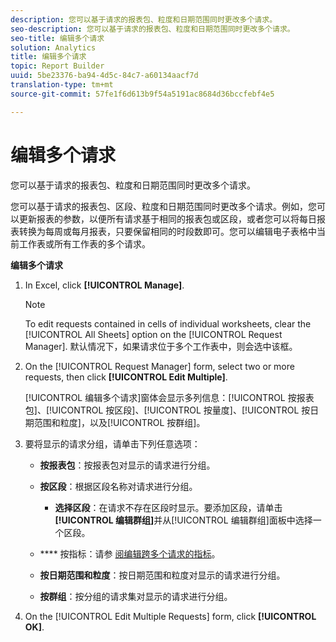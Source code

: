 ```yaml
---
description: 您可以基于请求的报表包、粒度和日期范围同时更改多个请求。
seo-description: 您可以基于请求的报表包、粒度和日期范围同时更改多个请求。
seo-title: 编辑多个请求
solution: Analytics
title: 编辑多个请求
topic: Report Builder
uuid: 5be23376-ba94-4d5c-84c7-a60134aacf7d
translation-type: tm+mt
source-git-commit: 57fe1f6d613b9f54a5191ac8684d36bccfebf4e5

---
```



# 编辑多个请求

您可以基于请求的报表包、粒度和日期范围同时更改多个请求。

您可以基于请求的报表包、区段、粒度和日期范围同时更改多个请求。例如，您可以更新报表的参数，以便所有请求基于相同的报表包或区段，或者您可以将每日报表转换为每周或每月报表，只要保留相同的时段数即可。您可以编辑电子表格中当前工作表或所有工作表的多个请求。

**编辑多个请求**

1. In Excel, click **[!UICONTROL Manage]**.

   >[!NOTE]
   >
   >To edit requests contained in cells of individual worksheets, clear the [!UICONTROL All Sheets] option on the [!UICONTROL Request Manager]. 默认情况下，如果请求位于多个工作表中，则会选中该框。

1. On the [!UICONTROL Request Manager] form, select two or more requests, then click **[!UICONTROL Edit Multiple]**.

   [!UICONTROL 编辑多个请求]窗体会显示多列信息：[!UICONTROL 按报表包]、[!UICONTROL 按区段]、[!UICONTROL 按量度]、[!UICONTROL 按日期范围和粒度]，以及[!UICONTROL 按群组]。
1. 要将显示的请求分组，请单击下列任意选项：

   * **按报表包**：按报表包对显示的请求进行分组。
   * **按区段**：根据区段名称对请求进行分组。

      * **选择区段**：在请求不存在区段时显示。要添加区段，请单击&#x200B;**[!UICONTROL 编辑群组]**&#x200B;并从[!UICONTROL 编辑群组]面板中选择一个区段。
   * **** 按指标：请参 [阅编辑跨多个请求的指标](/help/analyze/report-builder/manage-requests/edit-multiple-metrics.md)。

   * **按日期范围和粒度**：按日期范围和粒度对显示的请求进行分组。
   * **按群组**：按分组的请求集对显示的请求进行分组。


1. On the [!UICONTROL Edit Multiple Requests] form, click **[!UICONTROL OK]**.
